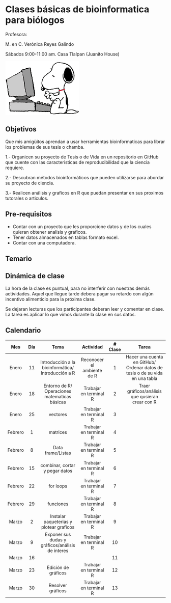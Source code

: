 # Clases básicas de bioinformatica para biólogos 

Profesora:

M. en C. Verónica Reyes Galindo 

Sábados 9:00-11:00 am. Casa Tlalpan (Juanito House)
 


![](Imagenes/snoopy.gif)



## Objetivos

Que mis amigüitos aprendan a usar herramientas bioinformaticas para librar los problemas de sus tesis o chamba.

1.- Organicen su proyecto de Tesis o de Vida en un repositorio en GitHub que cuente con las caracteristicas de reproducibilidad que la ciencia requiere.

2.- Descubran métodos bioinformáticos que pueden utilizarse para abordar su proyecto de ciencia.

3.- Realicen análisis y graficos en R que puedan presentar en sus proximos tutorales o articulos.


## Pre-requisitos

* Contar con un proyecto que les proporcione datos y de los cuales quieran obtener analisis y graficos.
* Tener datos almacenados en tablas formato excel.
* Contar con una computadora.

## Temario



## Dinámica de clase

La hora de la clase es puntual, para no interferir con nuestras demás actividades. Aquel que llegue tarde debera pagar su retardo con algún incentivo alimenticio para la próxima clase.

Se dejaran lecturas que los participantes deberan leer y comentar en clase. La tarea es aplicar lo que vimos durante la clase en sus datos.



## Calendario

|Mes|Día|Tema|Actividad|# Clase|Tarea|
|:---:|:---:|:---:|:---:|:---:|:---:|
|Enero|11|Introducción a la bioinformática/ Introducción a R|Reconocer el ambiente de R|1|Hacer una cuenta en GitHub/ Ordenar datos de tesis o de su vida en una tabla|
|Enero|18|Entorno de R/ Operaciones matematicas básicas|Trabajar en terminal R|2|Traer gráficos/análisis que qusieran crear con R|
|Enero|25|vectores |Trabajar en terminal R|3||
|Febrero|1|matrices|Trabajar en terminal R|4||
|Febrero|8|Data frame/Listas|Trabajar en terminal R|5||
|Febrero|15|combinar, cortar y pegar datos|Trabajar en terminal R|6||
|Febrero|22|for loops|Trabajar en terminal R|7||
|Febrero|29|funciones|Trabajar en terminal R|8||
|Marzo|2|Instalar paqueterias y plotear graficos|Trabajar en terminal R|9||
|Marzo|9|Exponer sus dudas y gráficos/análisis de interes|Trabajar en terminal R|10||
|Marzo|16| ||11||
|Marzo|23|Edición de gráficos|Trabajar en terminal R|12||
|Marzo|30|Resolver gráficos|Trabajar en terminal R|13||


